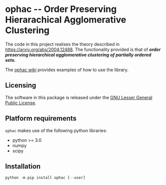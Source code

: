 # ophac -- Order Preserving Hierarachical Agglomerative Clustering
The code in this project realises the theory described in <https://arxiv.org/abs/2004.12488>.
The functionality provided is that of _**order preserving hierarchical agglomerative clustering of partially ordered sets**_.

The [ophac wiki](https://bitbucket.org/Bakkelund/ophac/wiki/Home) provides examples of how to use the library.

## Licensing

The software in this package is released under the [GNU Lesser General Public License](https://www.gnu.org/licenses/lgpl-3.0.en.html).

## Platform requirements
`ophac` makes use of the following python libraries:

* python >= 3.0
* numpy
* scipy

## Installation

```python
python -m pip install ophac [--user]
```